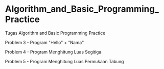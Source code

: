 # Algorithm_and_Basic_Programming_Practice
Tugas Algorithm and Basic Programming Practice

Problem 3 - Program "Hello" + "Nama"

Problem 4 - Program Menghitung Luas Segitiga

Problem 5 - Program Menghitung Luas Permukaan Tabung

